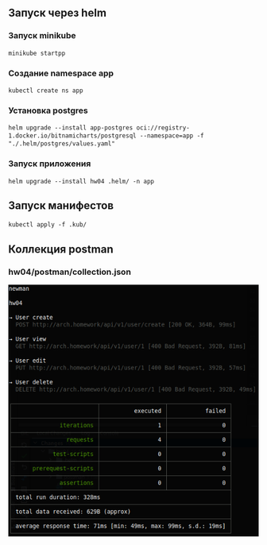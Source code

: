 ## Запуск через helm

### Запуск minikube
```shell
minikube startpp
```
### Создание namespace app
```shell
kubectl create ns app
```
### Установка postgres
```shell
helm upgrade --install app-postgres oci://registry-1.docker.io/bitnamicharts/postgresql --namespace=app -f  "./.helm/postgres/values.yaml"
```
### Запуск приложения
```shell
helm upgrade --install hw04 .helm/ -n app
```

## Запуск манифестов
```shell
kubectl apply -f .kub/
```

## Коллекция postman
### hw04/postman/collection.json
![img.png](img.png)